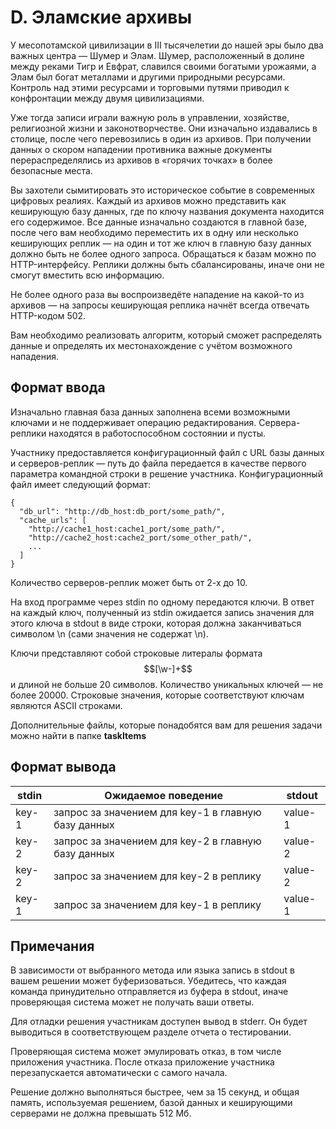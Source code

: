 # D. Эламские архивы

У месопотамской цивилизации в III тысячелетии до нашей эры было два важных центра — Шумер и Элам. Шумер, расположенный в долине между реками Тигр и Евфрат, славился своими богатыми урожаями, а Элам был богат металлами и другими природными ресурсами. Контроль над этими ресурсами и торговыми путями приводил к конфронтации между двумя цивилизациями.

Уже тогда записи играли важную роль в управлении, хозяйстве, религиозной жизни и законотворчестве. Они изначально издавались в столице, после чего перевозились в один из архивов. При получении данных о скором нападении противника важные документы перераспределялись из архивов в «горячих точках» в более безопасные места.

Вы захотели сымитировать это историческое событие в современных цифровых реалиях. Каждый из архивов можно представить как кеширующую базу данных, где по ключу названия документа находится его содержимое. Все данные изначально создаются в главной базе, после чего вам необходимо переместить их в одну или несколько кеширующих реплик — на один и тот же ключ в главную базу данных должно быть не более одного запроса. Обращаться к базам можно по HTTP-интерфейсу. Реплики должны быть сбалансированы, иначе они не смогут вместить всю информацию.

Не более одного раза вы воспроизведёте нападение на какой-то из архивов — на запросы кеширующая реплика начнёт всегда отвечать HTTP-кодом 502.

Вам необходимо реализовать алгоритм, который сможет распределять данные и определять их местонахождение с учётом возможного нападения.

## Формат ввода

Изначально главная база данных заполнена всеми возможными ключами и не поддерживает операцию редактирования. Сервера-реплики находятся в работоспособном состоянии и пусты.

Участнику предоставляется конфигурационный файл с URL базы данных и серверов-реплик — путь до файла передается в качестве первого параметра командной строки в решение участника. Конфигурационный файл имеет следующий формат:


```
{
  "db_url": "http://db_host:db_port/some_path/",
  "cache_urls": [
    "http://cache1_host:cache1_port/some_path/",
    "http://cache2_host:cache2_port/some_other_path/",
    ...
  ]
}
```
Количество серверов-реплик может быть от 2-х до 10.

На вход программе через stdin по одному передаются ключи. В ответ на каждый ключ, полученный из stdin ожидается запись значения для этого ключа в stdout в виде строки, которая должна заканчиваться символом \n (сами значения не содержат \n).

Ключи представляют собой строковые литералы формата $$[\w-]+$$ и длиной не больше 20 символов. Количество уникальных ключей — не более 20000. Строковые значения, которые соответствуют ключам являются ASCII строками.

Дополнительные файлы, которые понадобятся вам для решения задачи можно найти в папке **taskItems**

## Формат вывода

| stdin  | Ожидаемое поведение | stdout |
| ------------- | ------------- | ----- |
| key-1  | 	запрос за значением для key-1 в главную базу данных | value-1 |
| key-2  | 	запрос за значением для key-2 в главную базу данных  | value-2 |
| key-2  | запрос за значением для key-2 в реплику  | value-2 |
| key-1  | запрос за значением для key-1 в реплику  | value-1 |


## Примечания

В зависимости от выбранного метода или языка запись в stdout в вашем решении может буферизоваться. Убедитесь, что каждая команда принудительно отправляется из буфера в stdout, иначе проверяющая система может не получать ваши ответы.

Для отладки решения участникам доступен вывод в stderr. Он будет выводиться в соответствующем разделе отчета о тестировании.

Проверяющая система может эмулировать отказ, в том числе приложения участника. После отказа приложение участника перезапускается автоматически с самого начала.

Решение должно выполняться быстрее, чем за 15 секунд, и общая память, используемая решением, базой данных и кеширующими серверами не должна превышать 512 Мб.